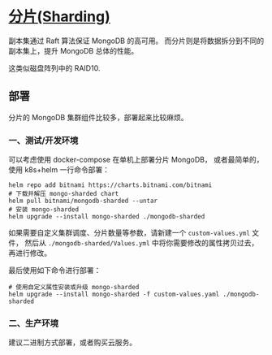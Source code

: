 
# [分片(Sharding)](https://docs.mongodb.com/manual/sharding/)

副本集通过 Raft 算法保证 MongoDB 的高可用。
而分片则是将数据拆分到不同的副本集上，提升 MongoDB 总体的性能。

这类似磁盘阵列中的 RAID10.


## 部署

分片的 MongoDB 集群组件比较多，部署起来比较麻烦。

### 一、测试/开发环境

可以考虑使用 docker-compose 在单机上部署分片 MongoDB，
或者最简单的，使用 k8s+helm 一行命令部署：

```shell
helm repo add bitnami https://charts.bitnami.com/bitnami
# 下载并解压 mongo-sharded chart
helm pull bitnami/mongodb-sharded --untar
# 安装 mongo-sharded
helm upgrade --install mongo-sharded ./mongodb-sharded
```

如果需要自定义集群调度、分片数量等参数，请新建一个 `custom-values.yml` 文件，
然后从 `./mongodb-sharded/Values.yml` 中将你需要修改的属性拷贝过去，再进行修改。

最后使用如下命令进行部署：

```shell
# 使用自定义属性安装或升级 mongo-sharded
helm upgrade --install mongo-sharded -f custom-values.yaml ./mongodb-sharded
```

### 二、生产环境

建议二进制方式部署，或者购买云服务。
